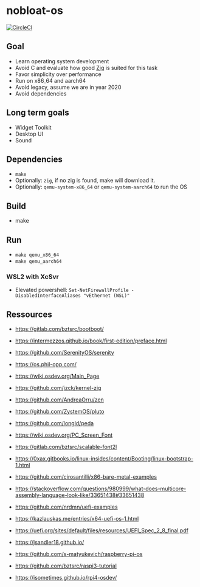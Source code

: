 # nobloat-os

[![CircleCI](https://circleci.com/gh/nobloat/os.svg?style=svg)](https://circleci.com/gh/nobloat/os)

## Goal
- Learn operating system development
- Avoid C and evaluate how good [Zig](https://ziglang.org/) is suited for this task
- Favor simplicity over performance
- Run on x86_64 and aarch64
- Avoid legacy, assume we are in year 2020
- Avoid dependencies


## Long term goals
- Widget Toolkit
- Desktop UI
- Sound


## Dependencies
- `make`
- Optionally: `zig`, if no zig is found, make will download it.
- Optionally: `qemu-system-x86_64` or `qemu-system-aarch64` to run the OS

## Build
- make

## Run
- `make qemu_x86_64`
- `make qemu_aarch64`

### WSL2 with XcSvr
- Elevated powershell: `Set-NetFirewallProfile -DisabledInterfaceAliases "vEthernet (WSL)"`


## Ressources
- https://gitlab.com/bztsrc/bootboot/
- https://intermezzos.github.io/book/first-edition/preface.html
- https://github.com/SerenityOS/serenity
- https://os.phil-opp.com/
- https://wiki.osdev.org/Main_Page
- https://github.com/jzck/kernel-zig
- https://github.com/AndreaOrru/zen
- https://github.com/ZystemOS/pluto
- https://github.com/longld/peda
- https://wiki.osdev.org/PC_Screen_Font
- https://gitlab.com/bztsrc/scalable-font2l
- https://0xax.gitbooks.io/linux-insides/content/Booting/linux-bootstrap-1.html
- https://github.com/cirosantilli/x86-bare-metal-examples
- https://stackoverflow.com/questions/980999/what-does-multicore-assembly-language-look-like/33651438#33651438
- https://github.com/nrdmn/uefi-examples
- https://kazlauskas.me/entries/x64-uefi-os-1.html
- https://uefi.org/sites/default/files/resources/UEFI_Spec_2_8_final.pdf

- https://jsandler18.github.io/
- https://github.com/s-matyukevich/raspberry-pi-os
- https://github.com/bztsrc/raspi3-tutorial
- https://isometimes.github.io/rpi4-osdev/